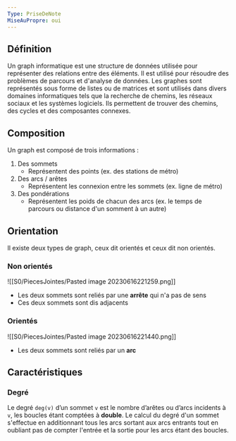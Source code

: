 ```yaml
---
Type: PriseDeNote
MiseAuPropre: oui
---
```


## Définition
Un graph informatique est une structure de données utilisée pour représenter des relations entre des éléments. Il est utilisé pour résoudre des problèmes de parcours et d'analyse de données. Les graphes sont représentés sous forme de listes ou de matrices et sont utilisés dans divers domaines informatiques tels que la recherche de chemins, les réseaux sociaux et les systèmes logiciels. Ils permettent de trouver des chemins, des cycles et des composantes connexes.

## Composition
Un graph est composé de trois informations :
1. Des sommets
	- Représentent des points (ex. des stations de métro)
2. Des arcs / arêtes
	- Représentent les connexion entre les sommets (ex. ligne de métro)
3. Des pondérations
	- Représentent les poids de chacun des arcs (ex. le temps de parcours ou distance d'un somment à un autre)

## Orientation
Il existe deux types de graph, ceux dit orientés et ceux dit non orientés.

### Non orientés
![[S0/PiecesJointes/Pasted image 20230616221259.png]]
- Les deux sommets sont reliés par une **arrête** qui n'a pas de sens
- Ces deux sommets sont dis adjacents

### Orientés
![[S0/PiecesJointes/Pasted image 20230616221440.png]]
- Les deux sommets sont reliés par un **arc**

## Caractéristiques

### Degré
Le degré `deg(v)` d’un sommet `v` est le nombre d’arêtes ou d’arcs incidents à `v`, les boucles étant comptées à **double**.
Le calcul du degré d'un sommet s'effectue en additionnant tous les arcs sortant aux arcs entrants tout en oubliant pas de compter l'entrée et la sortie pour les arcs étant des boucles.